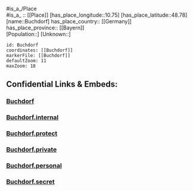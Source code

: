 ﻿---
location: [48.78,10.75] 
mapzoom: [7,12] 
mapmarker: city 
type: City
tags:
- geo/City


SpocWebEntityId: 29393
isDeleted: false
confidential: public

---
#is_a_/Place  
#is_a_ :: [[Place]] 
[has_place_longitude::10.75] 
[has_place_latitude::48.78] 
[name::Buchdorf] 
has_place_country:: [[Germany]]  
has_place_province:: [[Bayern]]  
[Population::] 
[Unknown::] 


```leaflet
id: Buchdorf
coordinates: [[Buchdorf]] 
markerFile: [[Buchdorf]] 
defaultZoom: 11 
maxZoom: 18
```


## Confidential Links & Embeds: 

### [Buchdorf](/_public/Earth/Continent/Europe/Europe~Central/Germany/Germany~West/Bayern/counties~Bayern/Donau-Ries/cities~Donau-Ries/Kaisheim/City/Buchdorf.md) 

### [Buchdorf.internal](/_internal/Earth/Continent/Europe/Europe~Central/Germany/Germany~West/Bayern/counties~Bayern/Donau-Ries/cities~Donau-Ries/Kaisheim/City/Buchdorf.internal.md) 

### [Buchdorf.protect](/_protect/Earth/Continent/Europe/Europe~Central/Germany/Germany~West/Bayern/counties~Bayern/Donau-Ries/cities~Donau-Ries/Kaisheim/City/Buchdorf.protect.md) 

### [Buchdorf.private](/_private/Earth/Continent/Europe/Europe~Central/Germany/Germany~West/Bayern/counties~Bayern/Donau-Ries/cities~Donau-Ries/Kaisheim/City/Buchdorf.private.md) 

### [Buchdorf.personal](/_personal/Earth/Continent/Europe/Europe~Central/Germany/Germany~West/Bayern/counties~Bayern/Donau-Ries/cities~Donau-Ries/Kaisheim/City/Buchdorf.personal.md) 

### [Buchdorf.secret](/_secret/Earth/Continent/Europe/Europe~Central/Germany/Germany~West/Bayern/counties~Bayern/Donau-Ries/cities~Donau-Ries/Kaisheim/City/Buchdorf.secret.md) 
